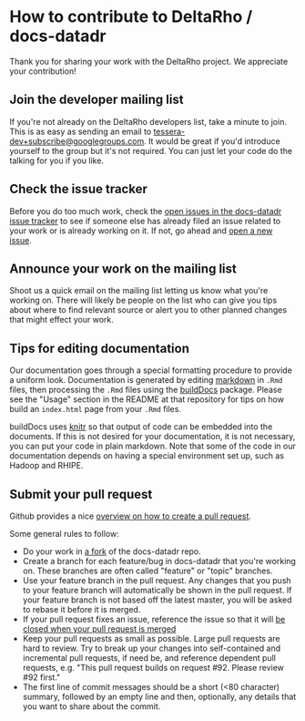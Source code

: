How to contribute to DeltaRho / docs-datadr
==========================================

Thank you for sharing your work with the DeltaRho project. We appreciate your contribution!

## Join the developer mailing list

If you're not already on the DeltaRho developers list, take a minute to join.  This is as easy as sending an email to tessera-dev+subscribe@googlegroups.com.
It would be great if you'd introduce yourself to the group but it's not required. You can just let your code do the talking for you if you like.

## Check the issue tracker

Before you do too much work, check the [open issues in the docs-datadr issue tracker](https://github.com/delta-rho/docs-datadr/issues?state=open)
to see if someone else has already filed an issue related to your work or is already working on it. If not, go ahead and
[open a new issue](https://github.com/delta-rho/docs-datadr/issues/new).

## Announce your work on the mailing list

Shoot us a quick email on the mailing list letting us know what you're working on. There
will likely be people on the list who can give you tips about where to find relevant
source or alert you to other planned changes that might effect your work.

## Tips for editing documentation

Our documentation goes through a special formatting procedure to provide a uniform look.  Documentation is generated by editing [markdown](http://daringfireball.net/projects/markdown/) in `.Rmd` files, then processing the `.Rmd` files using the [buildDocs](https://github.com/hafen/buildDocs) package.  Please see the "Usage" section in the README at that repository for tips on how build an `index.html` page from your `.Rmd` files.

buildDocs uses [knitr](http://yihui.name/knitr/) so that output of code can be embedded into the documents.  If this is not desired for your documentation, it is not necessary, you can put your code in plain markdown.  Note that some of the code in our documentation depends on having a special environment set up, such as Hadoop and RHIPE.

## Submit your pull request

Github provides a nice [overview on how to create a pull request](https://help.github.com/articles/creating-a-pull-request).

Some general rules to follow:

* Do your work in [a fork](https://help.github.com/articles/fork-a-repo) of the docs-datadr repo.
* Create a branch for each feature/bug in docs-datadr that you're working on. These branches are often called "feature"
or "topic" branches.
* Use your feature branch in the pull request. Any changes that you push to your feature branch will automatically
be shown in the pull request.  If your feature branch is not based off the latest master, you will be asked to rebase
it before it is merged.
* If your pull request fixes an issue, reference the issue so that it will [be closed when your pull request is merged](https://github.com/blog/1506-closing-issues-via-pull-requests)
* Keep your pull requests as small as possible. Large pull requests are hard to review. Try to break up your changes
into self-contained and incremental pull requests, if need be, and reference dependent pull requests, e.g. "This pull
request builds on request #92. Please review #92 first."
* The first line of commit messages should be a short (<80 character) summary, followed by an empty line and then,
optionally, any details that you want to share about the commit.
